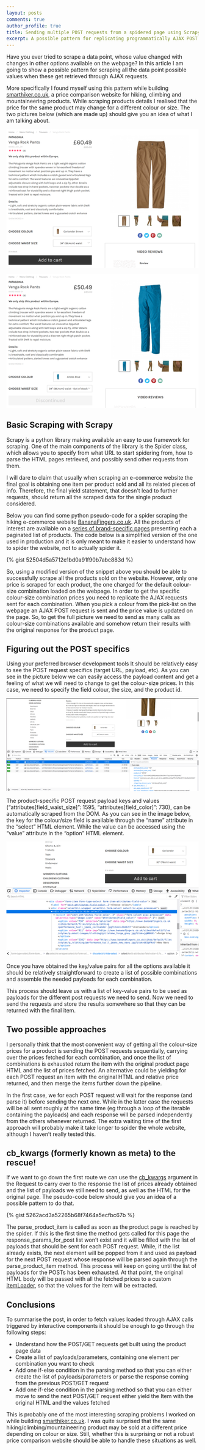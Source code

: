 ```yaml
---
layout: posts
comments: true
author_profile: true
title: Sending multiple POST requests from a spidered page using Scrapy
excerpt: A possible pattern for replicating programmatically AJAX POST requests when scraping webpages using Scrapy
---
```


Have you ever tried to scrape a data point, whose value changed with changes in other options available on the webpage? In this article I am going to show a possible pattern for scraping all the data point possible values when these get retrieved through AJAX requests. 

More specifically I found myself using this pattern while building [smarthiker.co.uk](https://smarthiker.co.uk/), a price comparison website for hiking, climbing and mountaineering products. While scraping products details I realised that the price for the same product may change for a different colour or size. The two pictures below (which are made up) should give you an idea of what I am talking about.


![brown_trousers](/assets/images/post_requests_with_scrapy/trousers_brown.png)


![blue_trousers](/assets/images/post_requests_with_scrapy/trousers_blue.png)


## Basic Scraping with Scrapy

Scrapy is a python library making available an easy to use framework for scraping. One of the main components of the library is the Spider class, which allows you to specify from what URL to start spidering from, how to parse the HTML pages retrieved, and possibly send other requests from them.

I will dare to claim that usually when scraping an e-commerce website the final goal is obtaining one item per product sold and all its related pieces of info. Therefore, the final yield statement, that doesn't lead to further requests, should return all the scraped data for the single product considered.

Below you can find some python pseudo-code for a spider scraping the hiking e-commerce website [BananaFingers.co.uk](https://www.bananafingers.co.uk/). All the products of interest are available on a [series of brand-specific pages](https://www.bananafingers.co.uk/brands) presenting each a paginated list of products. The code below is a simplified version of the one used in production and it is only meant to make it easier to understand how to spider the website, not to actually spider it.

{% gist 52504d5a5712e1bd0a91f90b7abc883d %}

So, using a modified version of the snippet above you should be able to successfully scrape all the products sold on the website. However, only one price is scraped for each product, the one charged for the default colour-size combination loaded on the webpage. In order to get the specific colour-size combination prices you need to replicate the AJAX requests sent for each combination. When you pick a colour from the pick-list on the webpage an AJAX POST request is sent and the price value is updated on the page. So, to get the full picture we need to send as many calls as colour-size combinations available and somehow return their results with the original response for the product page.


## Figuring out the POST specifics

Using your preferred browser development tools It should be relatively easy to see the POST request specifics (target URL, payload, etc). As you can see in the picture below we can easily access the payload content and get a feeling of what we will need to change to get the colour-size prices. In this case, we need to specify the field colour, the size, and the product id.

![inspecting_network_calls](/assets/images/post_requests_with_scrapy/dev_tools_post_request.png)

The product-specific POST request payload keys and values (“attributes[field_waist_size]”: 1595, “attributes[field_color]”: 730), can be automatically scraped from the DOM. As you can see in the image below, the key for the colour/size field is available through the “name” attribute in the “select” HTML element. While the value can be accessed using the “value” attribute in the “option” HTML element.

![inspecting_dom_key_value_pairs](/assets/images/post_requests_with_scrapy/dev_tools_dom.png)

Once you have obtained the key/value pairs for all the options available it should be relatively straightforward to create a list of possible combinations and assemble the needed payloads for each combination.

This process should leave us with a list of key-value pairs to be used as payloads for the different post requests we need to send. Now we need to send the requests and store the results somewhere so that they can be returned with the final item.

## Two possible approaches
I personally think that the most convenient way of getting all the colour-size prices for a product is sending the POST requests sequentially, carrying over the prices fetched for each combination, and once the list of combinations is exhausted return the item with the original product page HTML and the list of prices fetched. An alternative could be yielding for each POST request an item with the original HTML and relative price returned, and then merge the items further down the pipeline.

In the first case, we for each POST request will wait for the response (and parse it) before sending the next one. While in the latter case the requests will be all sent roughly at the same time (eg through a loop of the iterable containing the payloads) and each response will be parsed independently from the others whenever returned. The extra waiting time of the first approach will probably make it take longer to spider the whole website, although I haven’t really tested this.

## cb_kwargs (formerly known as meta) to the rescue!
If we want to go down the first route we can use the [cb_kwargs](https://docs.scrapy.org/en/latest/topics/request-response.html#scrapy.http.Request.cb_kwargs) argument in the Request to carry over to the response the list of prices already obtained and the list of payloads we still need to send, as well as the HTML for the original page. The pseudo-code below should give you an idea of a possible pattern to do that.

{% gist 5262acd3a52265b68f7464a5ecfbc67b %}

The parse_product_item is called as soon as the product page is reached by the spider. If this is the first time the method gets called for this page the response_params_for_post list won’t exist and it will be filled with the list of payloads that should be sent for each POST request. While, if the list already exists, the next element will be popped from it and used as payload for the next POST request whose response will be parsed again through the parse_product_item method. This process will keep on going until the list of payloads for the POSTs has been exhausted. At that point, the original HTML body will be passed with all the fetched prices to a custom [ItemLoader](https://docs.scrapy.org/en/latest/topics/loaders.html), so that the values for the item will be extracted.

## Conclusions

To summarise the post, in order to fetch values loaded through AJAX calls triggered by interactive components it should be enough to go through the following steps:
- Understand how the POST/GET requests get built using the product page data
- Create a list of payloads/parameters, containing one element per combination you want to check
- Add one if-else condition in the parsing method so that you can either create the list of payloads/parameters or parse the response coming from the previous POST/GET request
- Add one if-else condition in the parsing method so that you can either move to send the next POST/GET request either yield the Item with the original HTML and the values fetched

This is probably one of the most interesting scraping problems I worked on while building [smarthiker.co.uk](https://smarthiker.co.uk/). I was quite surprised that the same hiking/climbing/mountaineering product may be sold at a different price depending on colour or size. Still, whether this is surprising or not a robust price comparison website should be able to handle these situations as well.